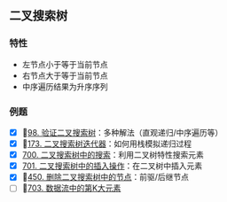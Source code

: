 ## 二叉搜索树

### 特性

- 左节点小于等于当前节点
- 右节点大于等于当前节点
- 中序遍历结果为升序序列

### 例题

- [x] 🤔[98. 验证二叉搜索树](https://leetcode-cn.com/problems/validate-binary-search-tree/)：多种解法（直观递归/中序遍历等）
- [x] 🤔[173. 二叉搜索树迭代器](https://leetcode-cn.com/problems/binary-search-tree-iterator/)：如何用栈模拟递归过程
- [x] [700. 二叉搜索树中的搜索](https://leetcode-cn.com/problems/search-in-a-binary-search-tree/)：利用二叉树特性搜索元素
- [x] [701. 二叉搜索树中的插入操作](https://leetcode-cn.com/problems/insert-into-a-binary-search-tree/)：在二叉树中插入元素
- [x] 🤔[450. 删除二叉搜索树中的节点](https://leetcode-cn.com/problems/delete-node-in-a-bst/)：前驱/后继节点
- [ ] 🤔[703. 数据流中的第K大元素](https://leetcode-cn.com/problems/kth-largest-element-in-a-stream/description/)
